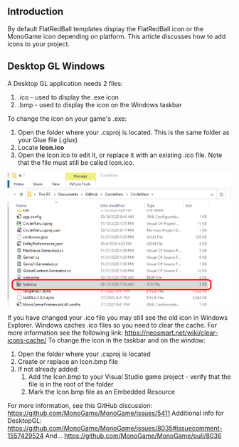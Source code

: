 ## Introduction

By default FlatRedBall templates display the FlatRedBall icon or the MonoGame icon depending on platform. This article discusses how to add icons to your project.

## Desktop GL Windows

A Desktop GL application needs 2 files:

1.  .ico - used to display the .exe icon
2.  .bmp - used to display the icon on the Windows taskbar

To change the icon on your game's .exe:

1.  Open the folder where your .csproj is located. This is the same folder as your Glue file (.glux)
2.  Locate **Icon.ico**
3.  Open the Icon.ico to edit it, or replace it with an existing .ico file. Note that the file must still be called Icon.ico.

![](/media/2020-12-img_5fc8f4d8bb1a8.png)

If you have changed your .ico file you may still see the old icon in Windows Explorer. Windows caches .ico files so you need to clear the cache. For more information see the following link: <https://neosmart.net/wiki/clear-icons-cache/> To change the icon in the taskbar and on the window:

1.  Open the folder where your .csproj is located
2.  Create or replace an Icon.bmp file
3.  If not already added:
    1.  Add the Icon.bmp to your Visual Studio game project - verify that the file is in the root of the folder
    2.  Mark the Icon.bmp file as an Embedded Resource

For more information, see this GitHub discussion: <https://github.com/MonoGame/MonoGame/issues/5411> Additional info for DesktopGL: <https://github.com/MonoGame/MonoGame/issues/8035#issuecomment-1557429524> And... https://github.com/MonoGame/MonoGame/pull/8036  
